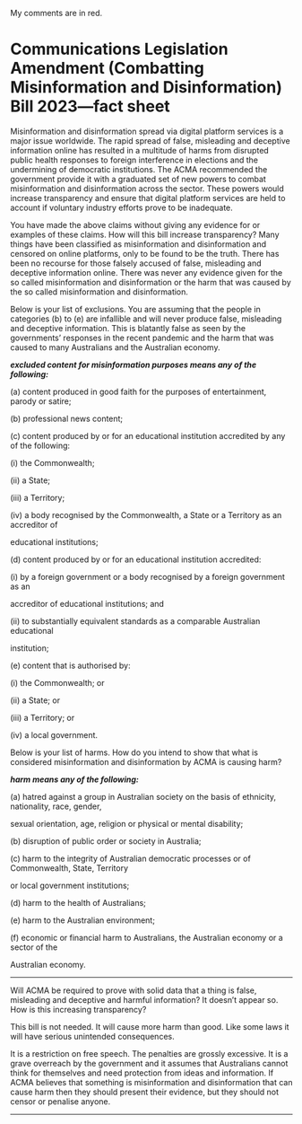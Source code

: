 My comments are in red.

# Communications Legislation Amendment (Combatting Misinformation and Disinformation) Bill 2023—fact sheet

Misinformation and disinformation spread via digital platform services is a major issue worldwide. The rapid
spread of false, misleading and deceptive information online has resulted in a multitude of harms from disrupted
public health responses to foreign interference in elections and the undermining of democratic institutions. The
ACMA recommended the government provide it with a graduated set of new powers to combat misinformation
and disinformation across the sector. These powers would increase transparency and ensure that digital platform
services are held to account if voluntary industry efforts prove to be inadequate.

You have made the above claims without giving any evidence for or examples of these claims. How will this bill
increase transparency? Many things have been classified as misinformation and disinformation and censored on
online platforms, only to be found to be the truth. There has been no recourse for those falsely accused of false,
misleading and deceptive information online. There was never any evidence given for the so called
misinformation and disinformation or the harm that was caused by the so called misinformation and
disinformation.

Below is your list of exclusions. You are assuming that the people in categories (b) to (e) are infallible and will
never produce false, misleading and deceptive information. This is blatantly false as seen by the governments’
responses in the recent pandemic and the harm that was caused to many Australians and the Australian
economy.

**_excluded content for misinformation purposes means any of the following:_**

(a) content produced in good faith for the purposes of entertainment, parody or satire;

(b) professional news content;

(c) content produced by or for an educational institution accredited by any of the following:

(i) the Commonwealth;

(ii) a State;

(iii) a Territory;

(iv) a body recognised by the Commonwealth, a State or a Territory as an accreditor of

educational institutions;

(d) content produced by or for an educational institution accredited:

(i) by a foreign government or a body recognised by a foreign government as an

accreditor of educational institutions; and

(ii) to substantially equivalent standards as a comparable Australian educational

institution;

(e) content that is authorised by:

(i) the Commonwealth; or

(ii) a State; or

(iii) a Territory; or

(iv) a local government.

Below is your list of harms. How do you intend to show that what is considered misinformation and disinformation
by ACMA is causing harm?

**_harm means any of the following:_**

(a) hatred against a group in Australian society on the basis of ethnicity, nationality, race, gender,

sexual orientation, age, religion or physical or mental disability;

(b) disruption of public order or society in Australia;

(c) harm to the integrity of Australian democratic processes or of Commonwealth, State, Territory

or local government institutions;

(d) harm to the health of Australians;

(e) harm to the Australian environment;

(f) economic or financial harm to Australians, the Australian economy or a sector of the

Australian economy.


-----

Will ACMA be required to prove with solid data that a thing is false, misleading and deceptive and harmful
information? It doesn’t appear so. How is this increasing transparency?

This bill is not needed. It will cause more harm than good. Like some laws it will have serious unintended
consequences.

It is a restriction on free speech. The penalties are grossly excessive. It is a grave overreach by the government
and it assumes that Australians cannot think for themselves and need protection from ideas and information. If
ACMA believes that something is misinformation and disinformation that can cause harm then they should
present their evidence, but they should not censor or penalise anyone.


-----

